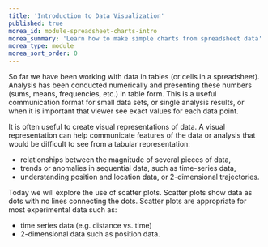 ```yaml
---
title: 'Introduction to Data Visualization'
published: true
morea_id: module-spreadsheet-charts-intro
morea_summary: 'Learn how to make simple charts from spreadsheet data'
morea_type: module
morea_sort_order: 0
---
```

So far we have been working with data in tables (or cells in a
spreadsheet). Analysis has been conducted numerically and presenting
these numbers (sums, means, frequencies, etc.) in table form. This is
a useful communication format for small data sets, or single analysis
results, or when it is important that viewer see exact values for each
data point.

It is often useful to create visual representations of data. A visual
representation can help communicate features of the data or analysis
that would be difficult to see from a tabular representation:

- relationships between the magnitude of several pieces of data,
- trends or anomalies in sequential data, such as time-series data,
- understanding position and location data, or 2-dimensional trajectories.

Today we will explore the use of scatter plots. Scatter plots show
data as dots with no lines connecting the dots. Scatter plots are
appropriate for most experimental data such as:

- time series data (e.g. distance vs. time)
- 2-dimensional data such as position data.
